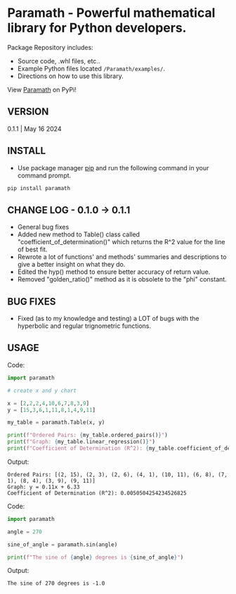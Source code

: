 # Paramath - Powerful mathematical library for Python developers.
Package Repository includes:
- Source code, .whl files, etc..
- Example Python files located ```/Paramath/examples/```.
- Directions on how to use this library.

View [Paramath](https://pypi.org/project/paramath/) on PyPi!

## VERSION
0.1.1 | May 16 2024
## INSTALL
- Use package manager [pip](https://pip.pypa.io/en/stable/) and run the following command in your command prompt.
```bash
pip install paramath
```
## CHANGE LOG - 0.1.0 -> 0.1.1
- General bug fixes
- Added new method to Table() class called "coefficient_of_determination()" which returns the R^2 value for the line of best fit.
- Rewrote a lot of functions' and methods' summaries and descriptions to give a better insight on what they do.
- Edited the hyp() method to ensure better accuracy of return value. 
- Removed "golden_ratio()" method as it is obsolete to the "phi" constant.
## BUG FIXES
- Fixed (as to my knowledge and testing) a LOT of bugs with the hyperbolic and regular trignometric functions. 
## USAGE
Code:
```python
import paramath

# create x and y chart

x = [2,2,2,4,10,6,7,8,3,9]
y = [15,3,6,1,11,8,1,4,9,11]

my_table = paramath.Table(x, y)

print(f"Ordered Pairs: {my_table.ordered_pairs()}")
print(f"Graph: {my_table.linear_regression()}")
print(f"Coefficient of Determination (R^2): {my_table.coefficient_of_determination()}")
```
Output:
```
Ordered Pairs: [(2, 15), (2, 3), (2, 6), (4, 1), (10, 11), (6, 8), (7, 1), (8, 4), (3, 9), (9, 11)]
Graph: y = 0.11x + 6.33
Coefficient of Determination (R^2): 0.0050504254234526825
```
Code:
```python
import paramath

angle = 270

sine_of_angle = paramath.sin(angle)

print(f"The sine of {angle} degrees is {sine_of_angle}")
```
Output: 
```
The sine of 270 degrees is -1.0
```